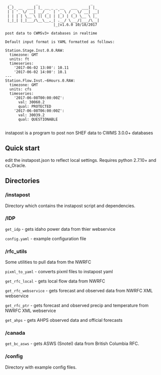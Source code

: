 ```
  _           _                        _ 
 (_)_ __  ___| |_ __ _ _ __   ___  ___| |_
 | | '_ \/ __| __/ _` | '_ \ / _ \/ __| __|
 | | | | \__ \ || (_| | |_) | (_) \__ \ |_
 |_|_| |_|___/\__\__,_| .__/ \___/|___/\__|
                      |_|v1.6.0 10/18/2017

post data to CWMSv3+ databases in realtime

Default input format is YAML formatted as follows:

Station.Stage.Inst.0.0.RAW:
  timezone: GMT
  units: ft
  timeseries:
    '2017-06-02 13:00': 10.11
    '2017-06-02 14:00': 10.1
---
Station.Flow.Inst.~6Hours.0.RAW:
  timezone: GMT
  units: cfs
  timeseries:
    '2017-06-08T00:00:00Z':
      val: 30060.2
      qual: PROTECTED
    '2017-06-08T06:00:00Z':
      val: 30039.2
      qual: QUESTIONABLE


```

instapost is a program to post non SHEF data to CWMS 3.0.0+ databases

## Quick start
edit the instapost.json to reflect local settings.
Requires python 2.7.10+ and cx_Oracle.

## Directories

### /instapost
Directory which contains the instapost script and dependencies.

### /IDP

`get_idp` - gets idaho power data from thier webservice

`config.yaml` - example configuration file

### /rfc_utils 

Some utilities to pull data from the NWRFC

`pixml_to_yaml` - converts pixml files to instapost yaml

`get_rfc_local` - gets local flow data from NWRFC

`get_rfc_webservice` - gets forecast and observed data from NWRFC XML webservice

`get_rfc_ptr` - gets forecast and observed precip and temperature from NWRFC XML webservice 

`get_ahps` - gets AHPS observed data and official forecasts

### /canada 

`get_bc_asws` - gets ASWS (Snotel) data from British Columbia RFC.

### /config
Directory with example config files.

